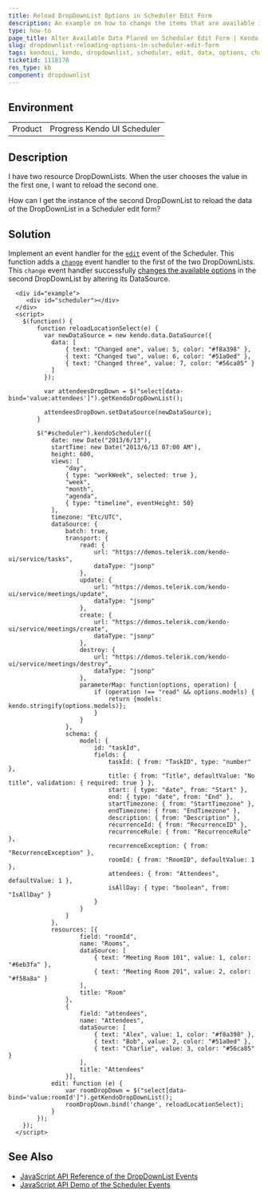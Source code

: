 ```yaml
---
title: Reload DropDownList Options in Scheduler Edit Form
description: An example on how to change the items that are available in a resource DropDownList on a Scheduler edit form.
type: how-to
page_title: Alter Available Data Placed on Scheduler Edit Form | Kendo UI DropDownList for jQuery
slug: dropdownlist-reloading-options-in-scheduler-edit-form
tags: kendoui, kendo, dropdownlist, scheduler, edit, data, options, change
ticketid: 1118178
res_type: kb
component: dropdownlist
---
```


## Environment

<table>
 <tr>
  <td>Product</td>
  <td>Progress Kendo UI Scheduler</td>
 </tr>
</table>

## Description

I have two resource DropDownLists. When the user chooses the value in the first one, I want to reload the second one.

How can I get the instance of the second DropDownList to reload the data of the DropDownList in a Scheduler edit form?

## Solution

Implement an event handler for the [`edit`](http://docs.telerik.com/kendo-ui/api/javascript/ui/scheduler/events/edit) event of the Scheduler. This function adds a [`change`](http://docs.telerik.com/kendo-ui/api/javascript/ui/dropdownlist/events/change) event handler to the first of the two DropDownLists. This `change` event handler successfully [changes the available options](http://docs.telerik.com/kendo-ui/api/javascript/ui/dropdownlist/methods/setdatasource) in the second DropDownList by altering its DataSource.

```dojo
  <div id="example">
     <div id="scheduler"></div>
  </div>
  <script>
  	$(function() {
  		function reloadLocationSelect(e) {
  		  var newDataSource = new kendo.data.DataSource({
  			data: [
  				{ text: "Changed one", value: 5, color: "#f8a398" },
  				{ text: "Changed two", value: 6, color: "#51a0ed" },
  				{ text: "Changed three", value: 7, color: "#56ca85" }
  			]
  		  });

  		  var attendeesDropDown = $("select[data-bind='value:attendees']").getKendoDropDownList();

  		  attendeesDropDown.setDataSource(newDataSource);
  		}

  		$("#scheduler").kendoScheduler({
  			date: new Date("2013/6/13"),
  			startTime: new Date("2013/6/13 07:00 AM"),
  			height: 600,
  			views: [
  				"day",
  				{ type: "workWeek", selected: true },
  				"week",
  				"month",
  				"agenda",
  				{ type: "timeline", eventHeight: 50}
  			],
  			timezone: "Etc/UTC",
  			dataSource: {
  				batch: true,
  				transport: {
  					read: {
  						url: "https://demos.telerik.com/kendo-ui/service/tasks",
  						dataType: "jsonp"
  					},
  					update: {
  						url: "https://demos.telerik.com/kendo-ui/service/meetings/update",
  						dataType: "jsonp"
  					},
  					create: {
  						url: "https://demos.telerik.com/kendo-ui/service/meetings/create",
  						dataType: "jsonp"
  					},
  					destroy: {
  						url: "https://demos.telerik.com/kendo-ui/service/meetings/destroy",
  						dataType: "jsonp"
  					},
  					parameterMap: function(options, operation) {
  						if (operation !== "read" && options.models) {
  							return {models: kendo.stringify(options.models)};
  						}
  					}
  				},
  				schema: {
  					model: {
  						id: "taskId",
  						fields: {
  							taskId: { from: "TaskID", type: "number" },
  							title: { from: "Title", defaultValue: "No title", validation: { required: true } },
  							start: { type: "date", from: "Start" },
  							end: { type: "date", from: "End" },
  							startTimezone: { from: "StartTimezone" },
  							endTimezone: { from: "EndTimezone" },
  							description: { from: "Description" },
  							recurrenceId: { from: "RecurrenceID" },
  							recurrenceRule: { from: "RecurrenceRule" },
  							recurrenceException: { from: "RecurrenceException" },
  							roomId: { from: "RoomID", defaultValue: 1 },
  							attendees: { from: "Attendees", defaultValue: 1 },
  							isAllDay: { type: "boolean", from: "IsAllDay" }
  						}
  					}
  				}
  			},
  			resources: [{
  					field: "roomId",
  					name: "Rooms",
  					dataSource: [
  						{ text: "Meeting Room 101", value: 1, color: "#6eb3fa" },
  						{ text: "Meeting Room 201", value: 2, color: "#f58a8a" }
  					],
  					title: "Room"
  				},
  				{
  					field: "attendees",
  					name: "Attendees",
  					dataSource: [
  						{ text: "Alex", value: 1, color: "#f8a398" },
  						{ text: "Bob", value: 2, color: "#51a0ed" },
  						{ text: "Charlie", value: 3, color: "#56ca85" }
  					],
  					title: "Attendees"
  				}],
  			edit: function (e) {
  				var roomDropDown = $("select[data-bind='value:roomId']").getKendoDropDownList();
  				roomDropDown.bind('change', reloadLocationSelect);
  			}
  		});
  	});
  </script>
```

## See Also

* [JavaScript API Reference of the DropDownList Events](http://docs.telerik.com/kendo-ui/api/javascript/ui/dropdownlist#events)
* [JavaScript API Demo of the Scheduler Events](http://docs.telerik.com/kendo-ui/api/javascript/ui/scheduler#events)
